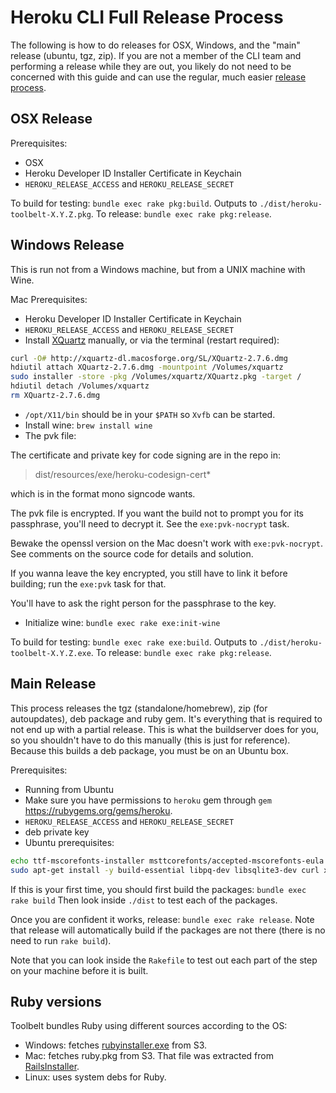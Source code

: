 Heroku CLI Full Release Process
===============================

The following is how to do releases for OSX, Windows, and the "main" release (ubuntu, tgz, zip). If you are not a member of the CLI team and performing a release while they are out, you likely do not need to be concerned with this guide and can use the regular, much easier [release process](./RELEASE.md).

## OSX Release

Prerequisites:

* OSX
* Heroku Developer ID Installer Certificate in Keychain
* `HEROKU_RELEASE_ACCESS` and `HEROKU_RELEASE_SECRET`

To build for testing: `bundle exec rake pkg:build`. Outputs to `./dist/heroku-toolbelt-X.Y.Z.pkg`.
To release: `bundle exec rake pkg:release`.

## Windows Release

This is run not from a Windows machine, but from a UNIX machine with Wine.

Mac Prerequisites:

* Heroku Developer ID Installer Certificate in Keychain
* `HEROKU_RELEASE_ACCESS` and `HEROKU_RELEASE_SECRET`
* Install [XQuartz](http://xquartz.macosforge.org/) manually, or via the terminal (restart required):

```sh
curl -O# http://xquartz-dl.macosforge.org/SL/XQuartz-2.7.6.dmg
hdiutil attach XQuartz-2.7.6.dmg -mountpoint /Volumes/xquartz
sudo installer -store -pkg /Volumes/xquartz/XQuartz.pkg -target /
hdiutil detach /Volumes/xquartz
rm XQuartz-2.7.6.dmg
```

* `/opt/X11/bin` should be in your `$PATH` so `Xvfb` can be started.
* Install wine: `brew install wine`
* The pvk file:

The certificate and private key for code signing are in the repo in:

> dist/resources/exe/heroku-codesign-cert*

which is in the format mono signcode wants.

The pvk file is encrypted. If you want the build not to prompt you for
its passphrase, you'll need to decrypt it. See the `exe:pvk-nocrypt` task.

Bewake the openssl version on the Mac doesn't work with `exe:pvk-nocrypt`.
See comments on the source code for details and solution.

If you wanna leave the key encrypted, you still have to link it before
building; run the `exe:pvk` task for that.

You'll have to ask the right person for the passphrase to the key.

* Initialize wine: `bundle exec rake exe:init-wine`

To build for testing: `bundle exec rake exe:build`. Outputs to `./dist/heroku-toolbelt-X.Y.Z.exe`.
To release: `bundle exec rake pkg:release`.

## Main Release

This process releases the tgz (standalone/homebrew), zip (for autoupdates), deb package and ruby gem. It's everything that is required to not end up with a partial release. This is what the buildserver does for you, so you shouldn't have to do this manually (this is just for reference). Because this builds a deb package, you must be on an Ubuntu box.

Prerequisites:

* Running from Ubuntu
* Make sure you have permissions to `heroku` gem through `gem` https://rubygems.org/gems/heroku.
* `HEROKU_RELEASE_ACCESS` and `HEROKU_RELEASE_SECRET`
* deb private key
* Ubuntu prerequisites:

```sh
echo ttf-mscorefonts-installer msttcorefonts/accepted-mscorefonts-eula select true | sudo debconf-set-selections
sudo apt-get install -y build-essential libpq-dev libsqlite3-dev curl xvfb wine
```

If this is your first time, you should first build the packages: `bundle exec rake build` Then look inside `./dist` to test each of the packages.

Once you are confident it works, release: `bundle exec rake release`. Note that release will automatically build if the packages are not there (there is no need to run `rake build`).

Note that you can look inside the `Rakefile` to test out each part of the step on your machine before it is built.

## Ruby versions

Toolbelt bundles Ruby using different sources according to the OS:

- Windows: fetches [rubyinstaller.exe](http://rubyinstaller.org/) from S3.
- Mac: fetches ruby.pkg from S3. That file was extracted from
[RailsInstaller](http://railsinstaller.org/en).
- Linux: uses system debs for Ruby.
